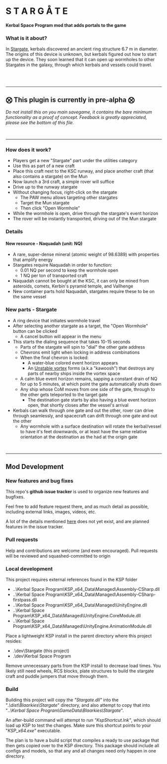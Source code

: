 # S T A R G Å T E

#### Kerbal Space Program mod that adds portals to the game

### What is it about?
In [Stargate](https://en.wikipedia.org/wiki/Stargate), kerbals discovered
an ancient ring structure 6.7 m in diameter. The origins of this device 
is unknown, but kerbals figured out how to start up the device. They 
soon learned that it can open up wormholes to other Stargates in the 
galaxy, through which kerbals and vessels could travel.

<br><br>

---
## ⨂ This plugin is currently in pre-alpha ⨂
_Do not install this on you main savegame, it contains the bare minimum 
functionality as a proof of concept. Feedback is greatly appreciated, 
please see the bottom of this file._

<br>

---


### How does it work?
- Players get a new "Stargate" part under the utilities category
- Use this as part of a new craft
- Place this craft next to the KSC runway, and place another 
craft (that also contains a stargate) on the Mun
- Now launch a 3rd craft, a simple rover will suffice
- Drive up to the runway stargate
- Without changing focus, right-click on the stargate
  - The PAW menu allows targeting other stargates
  - Target the Mun stargate
  - Then click "Open Wormhole"
- While the wormhole is open, drive through the stargate's event horizon
- The rover will be instantly transported, driving out of the Mun stargate

### Details

#### New resource - Naquadah (unit: NQ)
- A rare, super-dense mineral (atomic weight of 98.6389) with properties
that amplify energy
- Stargates require Naquadah in order to function:
  - 0.01 NQ per second to keep the wormhole open
  - 1 NQ per ton of transported craft
- Naquadah cannot be bought at the KSC, it can only be mined from asteroids,
comets, Kerbin's pyramid temple, and Vallhenge
- New container parts hold Naquadah, stargates require these to be on the
same vessel

### New parts - Stargate
- A ring device that initiates wormhole travel
- After selecting another stargate as a target, the "Open Wormhole" button can be clicked
  - A cancel button will appear in the menu
- This starts the dialing sequence that takes 10-15 seconds
  - Parts of the stargate will spin to "dial" the other gate address
  - Chevrons emit light when locking in address combinations
  - When the final chevron is locked: 
    - A water-blue colored event horizon appears
    - An [Unstable vortex](https://stargate.fandom.com/wiki/Unstable_vortex) forms (a.k.a "kawoosh")
that destroys any parts of nearby ships inside the vortex space
  - A calm blue event horizon remains, sapping a constant drain of NQ for up to 5 minutes,
at which point the gate automatically shuts down
  - Any ship whose CoM moves from one side of the gate, through to the other gets teleported to the
target gate
    - The destination gate starts by also having a blue event horizon open, 
that shortly closes after the vessel's arrival
- Kerbals can walk through one gate and out the other, rover can drive through seamlessly, and spacecraft
can drift through one gate and out the other
  - Any wormhole with a surface destination will rotate the kerbal/vessel to have it's feet downwards,
or at least have the same relative orientation at the destination as the had at the origin gate

<br>

---

## Mod Development

### New features and bug fixes
This repo's **github issue tracker** is used to organize new features and bugfixes.

Feel free to add feature request there, and as much detail as possible, 
including external links, images, videos, etc.

A lot of the details mentioned [here](#details) does not yet exist, and are planned features
in the issue tracker.

### Pull requests
Help and contributions are welcome (and even encouraged). Pull requests will be 
reviewed and squashed-committed to origin

### Local development
This project requires external references found in the KSP folder
- ..\Kerbal Space Program\KSP_x64_Data\Managed\Assembly-CSharp.dll
- ..\Kerbal Space Program\KSP_x64_Data\Managed\Assembly-CSharp-firstpass.dll
- ..\Kerbal Space Program\KSP_x64_Data\Managed\UnityEngine.dll
- ..\Kerbal Space Program\KSP_x64_Data\Managed\UnityEngine.CoreModule.dll
- ..\Kerbal Space Program\KSP_x64_Data\Managed\UnityEngine.AnimationModule.dll

[comment]: <> (- ..\Kerbal Space Program\KSP_x64_Data\Managed\UnityEngine.AudioModule.dll)

Place a lightweight KSP install in the parent directory where this project 
resides:
- .\dev\Stargate (this project)
- .\dev\Kerbal Space Program

Remove unnecessary parts from the KSP install to decrease load times. You likely
still need wheels, RCS blocks, plate structures to build the stargate craft
and puddle jumpers that move through them.

### Build
Building this project will copy the _"Stargate.dll"_ into the 
"_.\dist\Blaarkies\Stargate_" directory, and also attempt to copy that into
"_..\Kerbal Space Program\GameData\Blaarkies\Stargate_".

An after-build command will attempt to run _"KspShortcut.lnk"_, which should
load up KSP to test the changes. Make sure this shortcut points to your 
"_KSP_x64.exe_" executable.

The plan is to have a build script that compiles a ready to use package that
then gets copied over to the KSP directory. This package should include all configs
and models, so that any and all changes need only happen in one directory.



